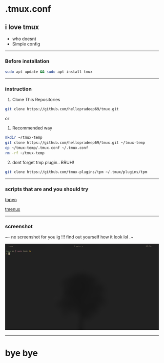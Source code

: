 # .tmux.conf

## i love tmux

- who doesnt
- Simple config

---

### Before installation

```bash
sudo apt update && sudo apt install tmux
```

---

### instruction

1. Clone This Repositories

```bash
git clone https://github.com/hellopradeep69/tmux.git
```

or

1. Recommended way

```bash
mkdir ~/tmux-temp
git clone https://github.com/hellopradeep69/tmux.git ~/tmux-temp
cp ~/tmux-temp/.tmux.conf ~/.tmux.conf
rm -rf ~/tmux-temp
```

2. dont forget tmp plugin.. BRUH!

```bash
git clone https://github.com/tmux-plugins/tpm ~/.tmux/plugins/tpm
```

---

### scripts that are and you should try

[topen](https://github.com/hellopradeep69/topen.git)

[tmenux](https://github.com/hellopradeep69/Tmenux.git)

---

### screenshot

~- no screenshot for you ig !!! find out yourself how it look lol .~

![tmux](Assets/tmux.png)

---

# bye bye
